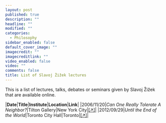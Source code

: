 ```yaml
---
layout: post
published: true
description: ""
headline: ""
modified: ""
categories: 
  - Philosophy
sidebar_enabled: false
default_cover_image: ""
imagecredit: ""
imagecreditlink: ""
video_enabled: false
video: ""
comments: false
title: List of Slavoj Žižek lectures
---
```



This is a list of lectures, talks, debates or seminars given by Slavoj Žižek that are available online.

|__Date__|__Title__|__Institute__|__Location__|__Link__|
|2006/11/20|_Can One Really Tolerate A Neighbor?_|Tilton Gallery|New York City|[[↗]](https://www.youtube.com/watch?v=UnT6ykrKLzY)|
|2012/09/29|_Until the End of the World_|Toronto City Hall|Toronto|[[↗]](http://podbay.fm/show/129166905/e/1365827400?autostart=1)|